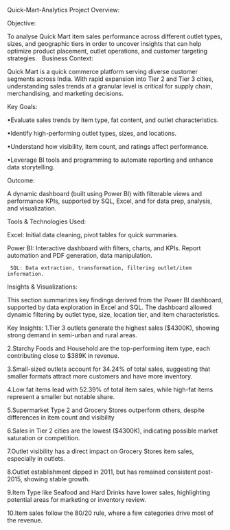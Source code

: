  Quick-Mart-Analytics
 Project Overview:
 
Objective:

To analyse Quick Mart item sales performance across different outlet types, sizes, and geographic tiers in order to uncover insights that can help optimize product placement, outlet operations, and customer targeting strategies.
 
Business Context:

Quick Mart is a quick commerce platform serving diverse customer segments across India. With rapid expansion into Tier 2 and Tier 3 cities, understanding sales trends at a granular level is critical for supply chain, merchandising, and marketing decisions.

Key Goals:

•Evaluate sales trends by item type, fat content, and outlet characteristics.

•Identify high-performing outlet types, sizes, and locations.

•Understand how visibility, item count, and ratings affect performance.

•Leverage BI tools and programming to automate reporting and enhance data storytelling.

Outcome:

A dynamic dashboard (built using Power BI) with filterable views and performance KPIs, supported by  SQL, Excel, and for data prep, analysis, and visualization.

Tools & Technologies Used:

Excel: Initial data cleaning, pivot tables for quick summaries.

Power BI: Interactive dashboard with filters, charts, and KPIs. Report automation and PDF generation, data manipulation.

     SQL: Data extraction, transformation, filtering outlet/item information. 

Insights & Visualizations:

This section summarizes key findings derived from the Power BI dashboard, supported by data exploration in Excel and SQL. The dashboard allowed dynamic filtering by outlet type, size, location tier, and item characteristics.

Key Insights:
1.Tier 3 outlets generate the highest sales ($4300K), showing strong demand in semi-urban and rural areas.

2.Starchy Foods and Household are the top-performing item type, each contributing close to $389K in revenue. 

3.Small-sized outlets account for 34.24% of total sales, suggesting that smaller formats attract more customers and have more inventory.

4.Low fat items lead with 52.39% of total item sales, while high-fat items represent a smaller but notable share.

5.Supermarket Type 2 and Grocery Stores outperform others, despite differences in item count and visibility

6.Sales in Tier 2 cities are the lowest ($4300K), indicating possible market saturation or competition.

7.Outlet visibility has a direct impact on Grocery Stores item sales, especially in outlets.


8.Outlet establishment dipped in 2011, but has remained consistent post-2015, showing stable growth.

9.Item Type like Seafood and Hard Drinks have lower sales, highlighting potential areas for marketing or inventory review.

10.Item sales follow the 80/20 rule, where a few categories drive most of the revenue.





